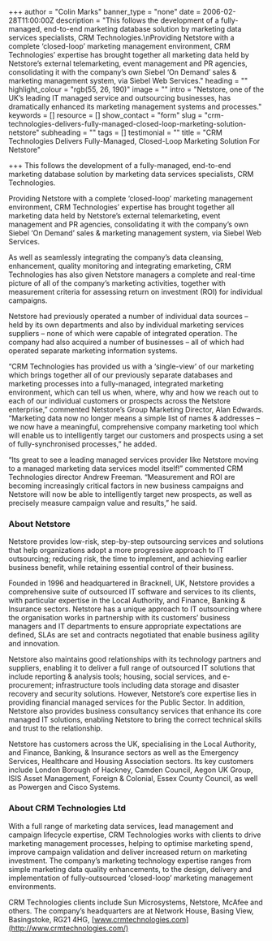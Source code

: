 +++
author = "Colin Marks"
banner_type = "none"
date = 2006-02-28T11:00:00Z
description = "This follows the development of a fully-managed, end-to-end marketing database solution by marketing data services specialists, CRM Technologies.\nProviding Netstore with a complete ‘closed-loop’ marketing management environment, CRM Technologies’ expertise has brought together all marketing data held by Netstore’s external telemarketing, event management and PR agencies, consolidating it with the company’s own Siebel ‘On Demand’ sales & marketing management system, via Siebel Web Services."
heading = ""
highlight_colour = "rgb(55, 26, 190)"
image = ""
intro = "Netstore, one of the UK’s leading IT managed service and outsourcing businesses, has dramatically enhanced its marketing management systems and processes."
keywords = []
resource = []
show_contact = "form"
slug = "crm-technologies-delivers-fully-managed-closed-loop-marketing-solution-netstore"
subheading = ""
tags = []
testimonial = ""
title = "CRM Technologies Delivers Fully-Managed, Closed-Loop Marketing Solution For Netstore"

+++
This follows the development of a fully-managed, end-to-end marketing database solution by marketing data services specialists, CRM Technologies.

Providing Netstore with a complete ‘closed-loop’ marketing management environment, CRM Technologies’ expertise has brought together all marketing data held by Netstore’s external telemarketing, event management and PR agencies, consolidating it with the company’s own Siebel ‘On Demand’ sales & marketing management system, via Siebel Web Services.

As well as seamlessly integrating the company’s data cleansing, enhancement, quality monitoring and integrating emarketing, CRM Technologies has also given Netstore managers a complete and real-time picture of all of the company’s marketing activities, together with measurement criteria for assessing return on investment (ROI) for individual campaigns.

Netstore had previously operated a number of individual data sources – held by its own departments and also by individual marketing services suppliers – none of which were capable of integrated operation. The company had also acquired a number of businesses – all of which had operated separate marketing information systems.

“CRM Technologies has provided us with a ‘single-view’ of our marketing which brings together all of our previously separate databases and marketing processes into a fully-managed, integrated marketing environment, which can tell us when, where, why and how we reach out to each of our individual customers or prospects across the Netstore enterprise,” commented Netstore’s Group Marketing Director, Alan Edwards. “Marketing data now no longer means a simple list of names & addresses – we now have a meaningful, comprehensive company marketing tool which will enable us to intelligently target our customers and prospects using a set of fully-synchronised processes,” he added.

“Its great to see a leading managed services provider like Netstore moving to a managed marketing data services model itself!” commented CRM Technologies director Andrew Freeman. “Measurement and ROI are becoming increasingly critical factors in new business campaigns and Netstore will now be able to intelligently target new prospects, as well as precisely measure campaign value and results,” he said.

### About Netstore

Netstore provides low-risk, step-by-step outsourcing services and solutions that help organizations adopt a more progressive approach to IT outsourcing; reducing risk, the time to implement, and achieving earlier business benefit, while retaining essential control of their business.

Founded in 1996 and headquartered in Bracknell, UK, Netstore provides a comprehensive suite of outsourced IT software and services to its clients, with particular expertise in the Local Authority, and Finance, Banking & Insurance sectors. Netstore has a unique approach to IT outsourcing where the organisation works in partnership with its customers’ business managers and IT departments to ensure appropriate expectations are defined, SLAs are set and contracts negotiated that enable business agility and innovation.

Netstore also maintains good relationships with its technology partners and suppliers, enabling it to deliver a full range of outsourced IT solutions that include reporting & analysis tools; housing, social services, and e-procurement; infrastructure tools including data storage and disaster recovery and security solutions. However, Netstore’s core expertise lies in providing financial managed services for the Public Sector. In addition, Netstore also provides business consultancy services that enhance its core managed IT solutions, enabling Netstore to bring the correct technical skills and trust to the relationship.

Netstore has customers across the UK, specialising in the Local Authority, and Finance, Banking, & Insurance sectors as well as the Emergency Services, Healthcare and Housing Association sectors. Its key customers include London Borough of Hackney, Camden Council, Aegon UK Group, ISIS Asset Management, Foreign & Colonial, Essex County Council, as well as Powergen and Cisco Systems.

### About CRM Technologies Ltd

With a full range of marketing data services, lead management and campaign lifecycle expertise, CRM Technologies works with clients to drive marketing management processes, helping to optimise marketing spend, improve campaign validation and deliver increased return on marketing investment. The company’s marketing technology expertise ranges from simple marketing data quality enhancements, to the design, delivery and implementation of fully-outsourced ‘closed-loop’ marketing management environments.

CRM Technologies clients include Sun Microsystems, Netstore, McAfee and others. The company’s headquarters are at Network House, Basing View, Basingstoke, RG21 4HG, [www.crmtechnologies.com](http://www.crmtechnologies.com/)